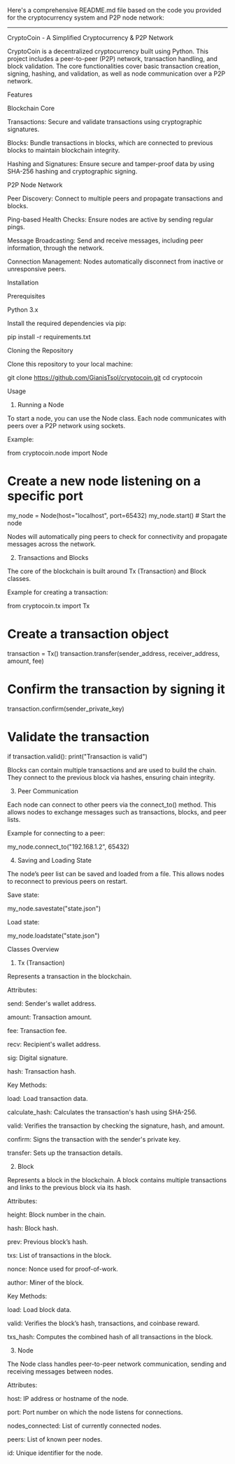 Here's a comprehensive README.md file based on the code you provided for the cryptocurrency system and P2P node network:


---

CryptoCoin - A Simplified Cryptocurrency & P2P Network

CryptoCoin is a decentralized cryptocurrency built using Python. This project includes a peer-to-peer (P2P) network, transaction handling, and block validation. The core functionalities cover basic transaction creation, signing, hashing, and validation, as well as node communication over a P2P network.

Features

Blockchain Core

Transactions: Secure and validate transactions using cryptographic signatures.

Blocks: Bundle transactions in blocks, which are connected to previous blocks to maintain blockchain integrity.

Hashing and Signatures: Ensure secure and tamper-proof data by using SHA-256 hashing and cryptographic signing.


P2P Node Network

Peer Discovery: Connect to multiple peers and propagate transactions and blocks.

Ping-based Health Checks: Ensure nodes are active by sending regular pings.

Message Broadcasting: Send and receive messages, including peer information, through the network.

Connection Management: Nodes automatically disconnect from inactive or unresponsive peers.


Installation

Prerequisites

Python 3.x

Install the required dependencies via pip:

pip install -r requirements.txt


Cloning the Repository

Clone this repository to your local machine:

git clone https://github.com/GianisTsol/cryptocoin.git
cd cryptocoin

Usage

1. Running a Node

To start a node, you can use the Node class. Each node communicates with peers over a P2P network using sockets.

Example:

from cryptocoin.node import Node

# Create a new node listening on a specific port
my_node = Node(host="localhost", port=65432)
my_node.start()  # Start the node

Nodes will automatically ping peers to check for connectivity and propagate messages across the network.

2. Transactions and Blocks

The core of the blockchain is built around Tx (Transaction) and Block classes.

Example for creating a transaction:

from cryptocoin.tx import Tx

# Create a transaction object
transaction = Tx()
transaction.transfer(sender_address, receiver_address, amount, fee)

# Confirm the transaction by signing it
transaction.confirm(sender_private_key)

# Validate the transaction
if transaction.valid():
    print("Transaction is valid")

Blocks can contain multiple transactions and are used to build the chain. They connect to the previous block via hashes, ensuring chain integrity.

3. Peer Communication

Each node can connect to other peers via the connect_to() method. This allows nodes to exchange messages such as transactions, blocks, and peer lists.

Example for connecting to a peer:

my_node.connect_to("192.168.1.2", 65432)

4. Saving and Loading State

The node’s peer list can be saved and loaded from a file. This allows nodes to reconnect to previous peers on restart.

Save state:

my_node.savestate("state.json")

Load state:

my_node.loadstate("state.json")


Classes Overview

1. Tx (Transaction)

Represents a transaction in the blockchain.

Attributes:

send: Sender's wallet address.

amount: Transaction amount.

fee: Transaction fee.

recv: Recipient's wallet address.

sig: Digital signature.

hash: Transaction hash.


Key Methods:

load: Load transaction data.

calculate_hash: Calculates the transaction's hash using SHA-256.

valid: Verifies the transaction by checking the signature, hash, and amount.

confirm: Signs the transaction with the sender's private key.

transfer: Sets up the transaction details.



2. Block

Represents a block in the blockchain. A block contains multiple transactions and links to the previous block via its hash.

Attributes:

height: Block number in the chain.

hash: Block hash.

prev: Previous block’s hash.

txs: List of transactions in the block.

nonce: Nonce used for proof-of-work.

author: Miner of the block.


Key Methods:

load: Load block data.

valid: Verifies the block’s hash, transactions, and coinbase reward.

txs_hash: Computes the combined hash of all transactions in the block.



3. Node

The Node class handles peer-to-peer network communication, sending and receiving messages between nodes.

Attributes:

host: IP address or hostname of the node.

port: Port number on which the node listens for connections.

nodes_connected: List of currently connected nodes.

peers: List of known peer nodes.

id: Unique identifier for the node.




